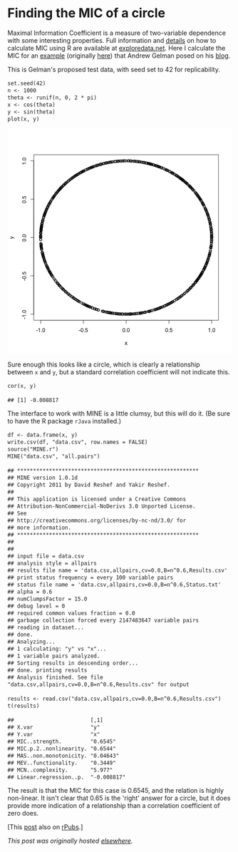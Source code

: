 # Finding the MIC of a circle



Maximal Information Coefficient is a measure of two-variable dependence with some interesting properties. Full information and&#160;<a href="http://www.exploredata.net/Usage-instructions">details</a>&#160;on how to calculate MIC using R are available at&#160;<a href="http://www.exploredata.net/">exploredata.net</a>. Here I calculate the MIC for an&#160;<a href="http://andrewgelman.com/2013/02/what-principles-should-govern-attempts-to-summarize-bivariate-associations-in-large-multivariate-datasets/">example</a>&#160;(originally&#160;<a href="http://andrewgelman.com/2011/12/mr-pearson-meet-mr-mandelbrot-detecting-novel-associations-in-large-data-sets/">here</a>) that Andrew Gelman posed on his&#160;<a href="http://andrewgelman.com/">blog</a>.

This is Gelman's proposed test data, with seed set to 42 for replicability.

<pre><code>set.seed(42)
n &lt;- 1000
theta &lt;- runif(n, 0, 2 * pi)
x &lt;- cos(theta)
y &lt;- sin(theta)
plot(x, y)
</code></pre>
<a href="download.png"><img class="alignnone size-medium wp-image-134" alt="plot of circle" src="download.png"></a>

Sure enough this looks like a circle, which is clearly a relationship between&#160;<code>x</code>&#160;and&#160;<code>y</code>, but a standard correlation coefficient will not indicate this.
<pre><code>cor(x, y)
</code>
<code>## [1] -0.008817
</code></pre>
The interface to work with MINE is a little clumsy, but this will do it. (Be sure to have the R package&#160;<code>rJava</code>&#160;installed.)
<pre><code>df &lt;- data.frame(x, y)
write.csv(df, "data.csv", row.names = FALSE)
source("MINE.r")
MINE("data.csv", "all.pairs")
</code>
<code>## *********************************************************
## MINE version 1.0.1d
## Copyright 2011 by David Reshef and Yakir Reshef.
## 
## This application is licensed under a Creative Commons
## Attribution-NonCommercial-NoDerivs 3.0 Unported License.
## See
## http://creativecommons.org/licenses/by-nc-nd/3.0/ for
## more information.
## *********************************************************
## 
## 
## input file = data.csv
## analysis style = allpairs
## results file name = 'data.csv,allpairs,cv=0.0,B=n^0.6,Results.csv'
## print status frequency = every 100 variable pairs
## status file name = 'data.csv,allpairs,cv=0.0,B=n^0.6,Status.txt'
## alpha = 0.6
## numClumpsFactor = 15.0
## debug level = 0
## required common values fraction = 0.0
## garbage collection forced every 2147483647 variable pairs
## reading in dataset...
## done.
## Analyzing...
## 1 calculating: "y" vs "x"...
## 1 variable pairs analyzed.
## Sorting results in descending order...
## done. printing results
## Analysis finished. See file "data.csv,allpairs,cv=0.0,B=n^0.6,Results.csv" for output
</code>
<code>results &lt;- read.csv("data.csv,allpairs,cv=0.0,B=n^0.6,Results.csv")
t(results)
</code>
<code>##                        [,1]       
## X.var                  "y"        
## Y.var                  "x"        
## MIC..strength.         "0.6545"   
## MIC.p.2..nonlinearity. "0.6544"   
## MAS..non.monotonicity. "0.04643"  
## MEV..functionality.    "0.3449"   
## MCN..complexity.       "5.977"    
## Linear.regression..p.  "-0.008817"
</code></pre>
The result is that the MIC for this case is 0.6545, and the relation is highly non-linear. It isn't clear that 0.65 is the 'right' answer for a circle, but it does provide more indication of a relationship than a correlation coefficient of zero does.

[This <a href="http://rpubs.com/ajschumacher/MICofCircle">post</a> also on <a href="http://rpubs.com/">rPubs</a>.]



*This post was originally hosted [elsewhere](https://planspacedotorg.wordpress.com/2013/02/05/finding-the-mic-of-a-circle/).*
